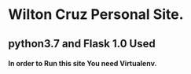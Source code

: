 # Wilton Cruz Personal Site.

## python3.7 and Flask 1.0 Used

#### In order to Run this site You need Virtualenv.
